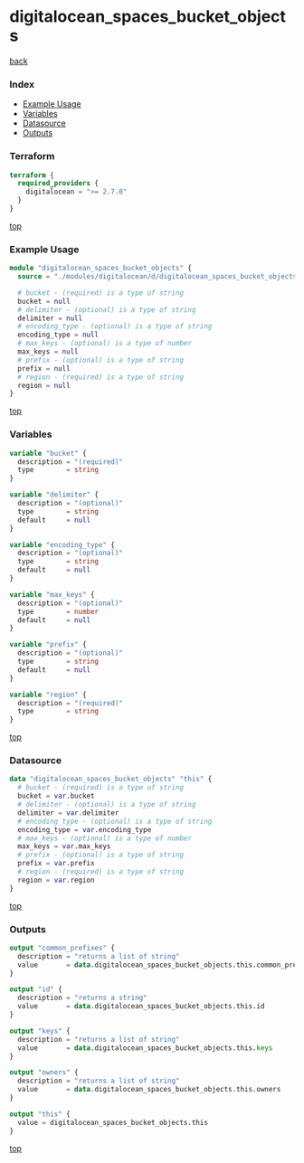 # digitalocean_spaces_bucket_objects

[back](../digitalocean.md)

### Index

- [Example Usage](#example-usage)
- [Variables](#variables)
- [Datasource](#datasource)
- [Outputs](#outputs)

### Terraform

```terraform
terraform {
  required_providers {
    digitalocean = ">= 2.7.0"
  }
}
```

[top](#index)

### Example Usage

```terraform
module "digitalocean_spaces_bucket_objects" {
  source = "./modules/digitalocean/d/digitalocean_spaces_bucket_objects"

  # bucket - (required) is a type of string
  bucket = null
  # delimiter - (optional) is a type of string
  delimiter = null
  # encoding_type - (optional) is a type of string
  encoding_type = null
  # max_keys - (optional) is a type of number
  max_keys = null
  # prefix - (optional) is a type of string
  prefix = null
  # region - (required) is a type of string
  region = null
}
```

[top](#index)

### Variables

```terraform
variable "bucket" {
  description = "(required)"
  type        = string
}

variable "delimiter" {
  description = "(optional)"
  type        = string
  default     = null
}

variable "encoding_type" {
  description = "(optional)"
  type        = string
  default     = null
}

variable "max_keys" {
  description = "(optional)"
  type        = number
  default     = null
}

variable "prefix" {
  description = "(optional)"
  type        = string
  default     = null
}

variable "region" {
  description = "(required)"
  type        = string
}
```

[top](#index)

### Datasource

```terraform
data "digitalocean_spaces_bucket_objects" "this" {
  # bucket - (required) is a type of string
  bucket = var.bucket
  # delimiter - (optional) is a type of string
  delimiter = var.delimiter
  # encoding_type - (optional) is a type of string
  encoding_type = var.encoding_type
  # max_keys - (optional) is a type of number
  max_keys = var.max_keys
  # prefix - (optional) is a type of string
  prefix = var.prefix
  # region - (required) is a type of string
  region = var.region
}
```

[top](#index)

### Outputs

```terraform
output "common_prefixes" {
  description = "returns a list of string"
  value       = data.digitalocean_spaces_bucket_objects.this.common_prefixes
}

output "id" {
  description = "returns a string"
  value       = data.digitalocean_spaces_bucket_objects.this.id
}

output "keys" {
  description = "returns a list of string"
  value       = data.digitalocean_spaces_bucket_objects.this.keys
}

output "owners" {
  description = "returns a list of string"
  value       = data.digitalocean_spaces_bucket_objects.this.owners
}

output "this" {
  value = digitalocean_spaces_bucket_objects.this
}
```

[top](#index)